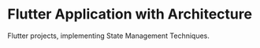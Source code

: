 # Flutter Application with Architecture
Flutter projects, implementing State Management Techniques.
